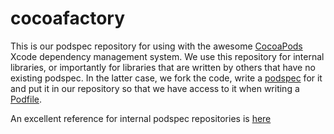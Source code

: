 cocoafactory
============

This is our podspec repository for using with the awesome [CocoaPods](http://cocoapods.org) Xcode dependency management system.  We use this repository for internal libraries, or importantly for libraries that are written by others that have no existing podspec.  In the latter case, we fork the code, write a [podspec](http://docs.cocoapods.org/specification.html) for it and put it in our repository so that we have access to it when writing a [Podfile](http://docs.cocoapods.org/podfile.html).

An excellent reference for internal podspec repositories is [here](http://pablin.org/2013/05/18/cocoapods-for-internal-libraries/)
